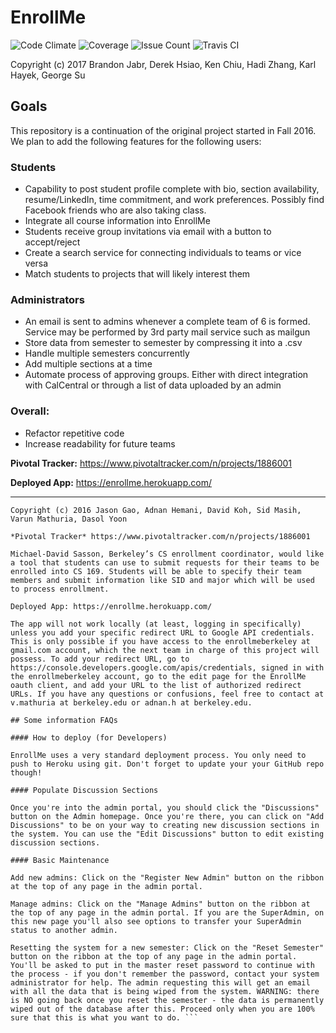 # EnrollMe
![Code Climate](https://codeclimate.com/github/DerekHs/enrollme/badges/gpa.svg?)
![Coverage](https://codeclimate.com/github/DerekHs/enrollme/badges/coverage.svg?)
![Issue Count](https://codeclimate.com/github/DerekHs/enrollme/badges/issue_count.svg?)
![Travis CI](https://travis-ci.org/DerekHs/enrollme.svg?branch=master)


Copyright (c) 2017 Brandon Jabr, Derek Hsiao, Ken Chiu, Hadi Zhang, Karl Hayek, George Su

## Goals
This repository is a continuation of the original project started in Fall 2016. We plan to add the following features for the following users:

### Students
- Capability to post student profile complete with bio, section availability, resume/LinkedIn, time commitment, and work preferences. Possibly find Facebook friends who are also taking class.
- Integrate all course information into EnrollMe
- Students receive group invitations via email with a button to accept/reject
- Create a search service for connecting individuals to teams or vice versa
- Match students to projects that will likely interest them

### Administrators
- An email is sent to admins whenever a complete team of 6 is formed. Service may be performed by 3rd party mail service such as mailgun
- Store data from semester to semester by compressing it into a .csv
- Handle multiple semesters concurrently 
- Add multiple sections at a time
- Automate process of approving groups. Either with direct integration with CalCentral or through a list of data uploaded by an admin

### Overall:
- Refactor repetitive code
- Increase readability for future teams

**Pivotal Tracker:** https://www.pivotaltracker.com/n/projects/1886001

**Deployed App:** https://enrollme.herokuapp.com/

---
```
Copyright (c) 2016 Jason Gao, Adnan Hemani, David Koh, Sid Masih, Varun Mathuria, Dasol Yoon

*Pivotal Tracker* https://www.pivotaltracker.com/n/projects/1886001

Michael-David Sasson, Berkeley’s CS enrollment coordinator, would like a tool that students can use to submit requests for their teams to be enrolled into CS 169. Students will be able to specify their team members and submit information like SID and major which will be used to process enrollment.

Deployed App: https://enrollme.herokuapp.com/

The app will not work locally (at least, logging in specifically) unless you add your specific redirect URL to Google API credentials. This is only possible if you have access to the enrollmeberkeley at gmail.com account, which the next team in charge of this project will possess. To add your redirect URL, go to https://console.developers.google.com/apis/credentials, signed in with the enrollmeberkeley account, go to the edit page for the EnrollMe oauth client, and add your URL to the list of authorized redirect URLs. If you have any questions or confusions, feel free to contact at v.mathuria at berkeley.edu or adnan.h at berkeley.edu.

## Some information FAQs

#### How to deploy (for Developers)

EnrollMe uses a very standard deployment process. You only need to push to Heroku using git. Don't forget to update your your GitHub repo though!

#### Populate Discussion Sections

Once you're into the admin portal, you should click the "Discussions" button on the Admin homepage. Once you're there, you can click on "Add Discussions" to be on your way to creating new discussion sections in the system. You can use the "Edit Discussions" button to edit existing discussion sections.

#### Basic Maintenance

Add new admins: Click on the "Register New Admin" button on the ribbon at the top of any page in the admin portal.

Manage admins: Click on the "Manage Admins" button on the ribbon at the top of any page in the admin portal. If you are the SuperAdmin, on this new page you'll also see options to transfer your SuperAdmin status to another admin.

Resetting the system for a new semester: Click on the "Reset Semester" button on the ribbon at the top of any page in the admin portal. You'll be asked to put in the master reset password to continue with the process - if you don't remember the password, contact your system administrator for help. The admin requesting this will get an email with all the data that is being wiped from the system. WARNING: there is NO going back once you reset the semester - the data is permanently wiped out of the database after this. Proceed only when you are 100% sure that this is what you want to do. ```
